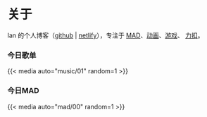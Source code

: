 # 关于


Ian 的个人博客（[github](https://huozhixue.github.io/about) | [netlify](https://huozhixue.netlify.app/about/)），专注于 [MAD](/anime_tags/mad/)、[动画](/anime/)、[游戏](/game/)、 [力扣](/leetcode/)。

### 今日歌单

{{< media auto="music/01" random=1 >}}

### 今日MAD

{{< media auto="mad/00" random=1 >}}






